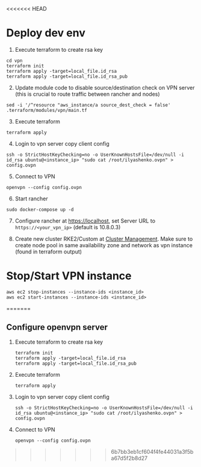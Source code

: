 <<<<<<< HEAD
# Deploy dev env

1. Execute terraform to create rsa key
```
cd vpn
terraform init
terraform apply -target=local_file.id_rsa
terraform apply -target=local_file.id_rsa_pub
```

2. Update module code to disable source/destination check on VPN server (this is crucial to route traffic between rancher and nodes)
```
sed -i '/^resource "aws_instance/a source_dest_check = false' .terraform/modules/vpn/main.tf
```

3. Execute terraform
```
terraform apply
```

4. Login to vpn server copy client config
```
ssh -o StrictHostKeyChecking=no -o UserKnownHostsFile=/dev/null -i id_rsa ubuntu@<instance_ip> "sudo cat /root/ilyashenko.ovpn" > config.ovpn
```

5. Connect to VPN
```
openvpn --config config.ovpn
```

6. Start rancher
```
sudo docker-compose up -d
```

7. Configure rancher at [https://localhost](https://localhost), set Server URL to `https://<your_vpn_ip>` (default is 10.8.0.3)

8. Create new cluster RKE2/Custom at [Cluster Management](https://localhost/dashboard/c/_/manager/provisioning.cattle.io.cluster). Make sure to create node pool in same availability zone and network as vpn instance (found in terraform output)


# Stop/Start VPN instance
```
aws ec2 stop-instances --instance-ids <instance_id>
aws ec2 start-instances --instance-ids <instance_id>
```
=======
## Configure openvpn server
1. Execute terraform to create rsa key
    ```
    terraform init
    terraform apply -target=local_file.id_rsa
    terraform apply -target=local_file.id_rsa_pub
    ```
2. Execute terraform
    ```
    terraform apply
    ```
3. Login to vpn server copy client config
    ```
    ssh -o StrictHostKeyChecking=no -o UserKnownHostsFile=/dev/null -i id_rsa ubuntu@<instance_ip> "sudo cat /root/ilyashenko.ovpn" > config.ovpn
    ```
4. Connect to VPN
    ```
    openvpn --config config.ovpn
    ```
>>>>>>> 6b7bb3eb1cf604f4fe44031a3f5ba67d5f2b8d27
